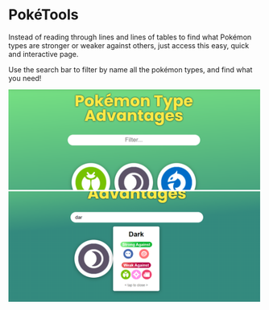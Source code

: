 # PokéTools

Instead of reading through lines and lines of tables to find what Pokémon types are stronger or weaker against others, just access this easy, quick and interactive page.

Use the search bar to filter by name all the pokémon types, and find what you need!

<img src="https://github.com/cassio-silva/poke-types/blob/main/public/project-images/sc-search.png" width="500" height="200"/>

<img src="https://github.com/cassio-silva/poke-types/blob/main/public/project-images/sc-found.png" width="500" height="220"/>
